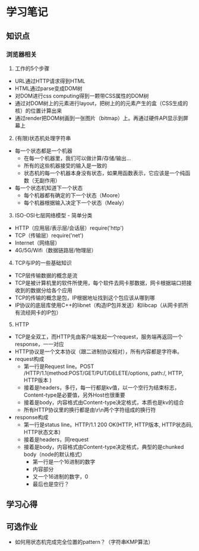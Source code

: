 # 学习笔记

## 知识点
### 浏览器相关
1. 工作的5个步骤
  - URL通过HTTP请求得到HTML
  - HTML通过parse变成DOM树
  - 对DOM进行css computing得到一颗带CSS属性的DOM树
  - 通过对DOM树上的元素进行layout，把树上的的元素产生的盒（CSS生成的核）的位置计算出来
  - 通过render把DOM树画到一张图片（bitmap）上。再通过硬件API显示到屏幕上

2. (有限)状态机处理字符串
  - 每一个状态都是一个机器
    - 在每一个机器里，我们可以做计算/存储/输出...
    - 所有的这些机器接受的输入是一致的
    - 状态机的每一个机器本身没有状态，如果用函数表示，它应该是一个纯函数（无副作用）
  - 每一个状态机知道下一个状态
    - 每个机器都有确定的下一个状态（Moore）
    - 每个机器根据输入决定下一个状态（Mealy）

3. ISO-OSI七层网络模型 - 简单分类
  - HTTP（应用层/表示层/会话层）require('http')
  - TCP（传输层）require('net')
  - Internet（网络层）
  - 4G/5G/Wifi（数据链路层/物理层）

4. TCP与IP的一些基础知识
  - TCP层传输数据的概念是流
  - TCP是被计算机里的软件所使用，每个软件去网卡那数据，网卡根据端口把接收到的数据分给各个应用
  - TCP的传输的概念是包，IP根据地址找到这个包应该从哪到哪
  - IP协议的底层库使用C++的libnet（构造IP包并发送）和libcap（从网卡抓所有流经网卡的IP包）

5. HTTP
  - TCP是全双工，而HTTP先由客户端发起一个request，服务端再返回一个response，一一对应
  - HTTP协议是一个文本协议（跟二进制协议相对），所有内容都是字符串。
  - request构成
    - 第一行是Request line。POST /HTTP/1.1(method:POST/GET/PUT/DELETE/options, path:/, HTTP, HTTP版本 )
    - 接着是headers，多行，每一行都是kv值，以一个空行为结束标志，Content-type是必要值，另外Host也很重要
    - 接着是body，内容格式由Content-type决定格式，本质也是kv的组合
    - 所有HTTP协议里的换行都是由\r\n两个字符组成的换行符
  - response构成
    - 第一行是status line。HTTP/1.1 200 OK(HTTP, HTTP版本, HTTP状态码, HTTP状态文本)
    - 接着是headers，同request
    - 接着是body，内容格式由Content-type决定格式，典型的是chunked body（node的默认格式）
      - 第一行是一个16进制的数字
      - 内容部分
      - 又一个16进制的数字，0
      - 最后也是空行？


## 学习心得


## 可选作业
  - 如何用状态机完成完全位置的pattern？（字符串KMP算法）
